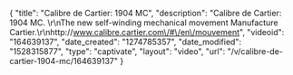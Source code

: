 {
    "title": "Calibre de Cartier: 1904 MC",
    "description": "Calibre de Cartier: 1904 MC. \r\nThe new self-winding mechanical movement Manufacture Cartier.\r\nhttp:\/\/www.calibre.cartier.com\/#\/en\/mouvement",
    "videoid": "164639137",
    "date_created": "1274785357",
    "date_modified": "1528315877",
    "type": "captivate",
    "layout": "video",
    "url": "\/v\/calibre-de-cartier-1904-mc\/164639137"
}